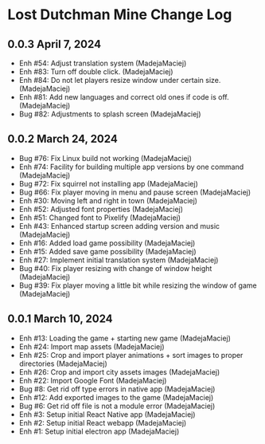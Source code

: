 Lost Dutchman Mine Change Log
=============================

0.0.3 April 7, 2024
-------------------

- Enh #54: Adjust translation system (MadejaMaciej)
- Enh #83: Turn off double click. (MadejaMaciej)
- Enh #84: Do not let players resize window under certain size. (MadejaMaciej)
- Enh #81: Add new languages and correct old ones if code is off. (MadejaMaciej)
- Bug #82: Adjustments to splash screen (MadejaMaciej)

0.0.2 March 24, 2024
-------------------

- Bug #76: Fix Linux build not working (MadejaMaciej)
- Enh #74: Facility for building multiple app versions by one command (MadejaMaciej)
- Bug #72: Fix squirrel not installing app (MadejaMaciej)
- Bug #66: Fix player moving in menu and pause screen (MadejaMaciej)
- Enh #30: Moving left and right in town (MadejaMaciej)
- Enh #52: Adjusted font properties (MadejaMaciej)
- Enh #51: Changed font to Pixelify (MadejaMaciej)
- Enh #43: Enhanced startup screen adding version and music (MadejaMaciej)
- Enh #16: Added load game possibility (MadejaMaciej)
- Enh #15: Added save game possibility (MadejaMaciej)
- Enh #27: Implement initial translation system (MadejaMaciej)
- Bug #40: Fix player resizing with change of window height (MadejaMaciej)
- Bug #39: Fix player moving a little bit while resizing the window of game (MadejaMaciej)

0.0.1 March 10, 2024
-------------------

- Enh #13: Loading the game + starting new game (MadejaMaciej)
- Enh #24: Import map assets (MadejaMaciej)
- Enh #25: Crop and import player animations + sort images to proper directories (MadejaMaciej)
- Enh #26: Crop and import city assets images (MadejaMaciej)
- Enh #22: Import Google Font (MadejaMaciej)
- Bug #8: Get rid off type errors in native app (MadejaMaciej)
- Enh #12: Add exported images to the game (MadejaMaciej)
- Bug #6: Get rid off file is not a module error (MadejaMaciej)
- Enh #3: Setup initial React Native app (MadejaMaciej)
- Enh #2: Setup initial React webapp (MadejaMaciej)
- Enh #1: Setup initial electron app (MadejaMaciej)

